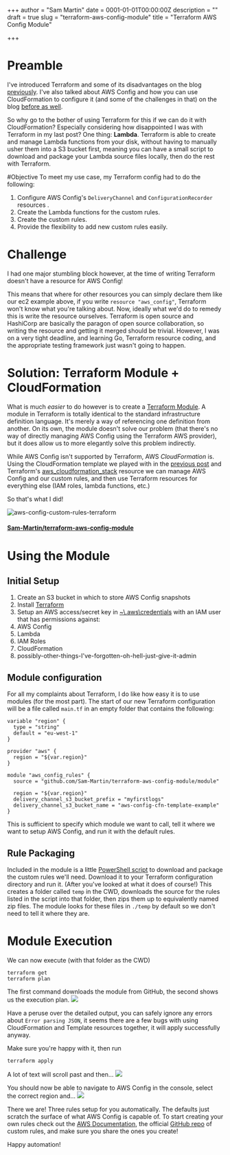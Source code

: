 +++
author = "Sam Martin"
date = 0001-01-01T00:00:00Z
description = ""
draft = true
slug = "terraform-aws-config-module"
title = "Terraform AWS Config Module"

+++

# Preamble
I've introduced Terraform and some of its disadvantages on the blog [previously](/a-week-with-terraform).
I've also talked about AWS Config and how you can use CloudFormation to configure it (and some of the challenges in that) on the blog [before as well](/aws-config-intro-with-cloudformation/).

So why go to the bother of using Terraform for this if we can do it with CloudFormation? Especially considering how disappointed I was with Terraform in my last post? 
One thing: **Lambda**. Terraform is able to create and manage Lambda functions from your disk, without having to manually usher them into a S3 bucket first, meaning you can have a small script to download and package your Lambda source files locally, then do the rest with Terraform.

#Objective
To meet my use case, my Terraform config had to do the following:  

1. Configure AWS Config's `DeliveryChannel` and `ConfigurationRecorder` resources  .
2. Create the Lambda functions for the custom rules.
3. Create the custom rules.
4. Provide the flexibility to add new custom rules easily.

# Challenge
I had one major stumbling block however, at the time of writing Terraform doesn't have a resource for AWS Config!

This means that where for other resources you can simply declare them like our ec2 example above, if you write `resource "aws_config"`, Terraform won't know what you're talking about. 
Now, ideally what we'd do to remedy this is write the resource ourselves. Terraform is open source and HashiCorp are basically the paragon of open source collaboration, so writing the resource and getting it merged should be trivial. However, I was on a very tight deadline, and learning Go, Terraform resource coding, and the appropriate testing framework just wasn't going to happen.

# Solution: Terraform Module + CloudFormation
What is much *easier* to do however is to create a [Terraform Module](https://www.terraform.io/docs/modules/usage.html).
A module in Terraform is totally identical to the standard infrastructure definition language. It's merely a way of referencing one definition from another. On its own, the module doesn't solve our problem (that there's no way of directly managing AWS Config using the Terraform AWS provider), but it does allow us to more elegantly solve this problem indirectly. 

While AWS Config isn't supported by Terraform, AWS *CloudFormation* is. Using the CloudFormation template we played with in the [previous post](/aws-config-intro-with-cloudformation/) and Terraform's [aws\_cloudformation\_stack](https://www.terraform.io/docs/providers/aws/r/cloudformation_stack.html) resource we can manage AWS Config and our custom rules, and then use Terraform resources for everything else (IAM roles, lambda functions, etc.)


So that's what I did!

![aws-config-custom-rules-terraform](/images/2016/05/2016-05-02-aws-config-custom-rules-terraform-1.png)
#### [Sam-Martin/terraform-aws-config-module](https://github.com/Sam-Martin/terraform-aws-config-module)

# Using the Module

## Initial Setup

1. Create an S3 bucket in which to store AWS Config snapshots
1. Install [Terraform](http://terraform.io)
2. Setup an AWS access/secret key in [~\\.aws\credentials](http://docs.aws.amazon.com/cli/latest/userguide/cli-chap-getting-started.html) with an IAM user that has permissions against:
  1. AWS Config
  2. Lambda
  3. IAM Roles
  4. CloudFormation
  5. possibly-other-things-I've-forgotten-oh-hell-just-give-it-admin

## Module configuration
For all my complaints about Terraform, I do like how easy it is to use modules (for the most part). The start of our new Terraform configuration will be a file called `main.tf` in an empty folder that contains the following:

```
variable "region" {
  type = "string"
  default = "eu-west-1"
}

provider "aws" {
  region = "${var.region}"
}

module "aws_config_rules" {
  source = "github.com/Sam-Martin/terraform-aws-config-module/module"

  region = "${var.region}"
  delivery_channel_s3_bucket_prefix = "myfirstlogs"
  delivery_channel_s3_bucket_name = "aws-config-cfn-template-example"
}

```

This is sufficient to specify which module we want to call, tell it where we want to setup AWS Config, and run it with the default rules.

## Rule Packaging
Included in the module is a little [PowerShell script](https://github.com/Sam-Martin/terraform-aws-config-module/blob/master/package-rule-lambda-functions.ps1) to download and package the custom rules we'll need. Download it to your Terraform configuration directory and run it. (After you've looked at what it does of course!)
This creates a folder called `temp` in the CWD, downloads the source for the rules listed in the script into that folder, then zips them up to equivalently named zip files.
The module looks for these files in `./temp` by default so we don't need to tell it where they are.
# Module Execution

We can now execute (with that folder as the CWD)
```
terraform get
terraform plan
```
The first command downloads the module from GitHub, the second shows us the execution plan.
![](/images/2016/05/2015-05-02---Terraform-Plan.png)

Have a peruse over the detailed output, you can safely ignore any errors about `Error parsing JSON`, it seems there are a few bugs with using CloudFormation and Template resources together, it will apply successfully anyway.

Make sure you're happy with it, then run
```
terraform apply
```
A lot of text will scroll past and then...
![](/images/2016/05/2015-05-02---Terraform-Apply.png)

You should now be able to navigate to AWS Config in the console, select the correct region and...
![](/images/2016/05/2015-05-02---AWS-Config.png)

There we are! Three rules setup for you automatically.
The defaults just scratch the surface of what AWS Config is capable of. To start creating your own rules check out the [AWS Documentation](http://docs.aws.amazon.com/config/latest/developerguide/evaluate-config_develop-rules.html), the official [GitHub repo](https://github.com/awslabs/aws-config-rules) of custom rules, and make sure you share the ones you create!

Happy automation!

